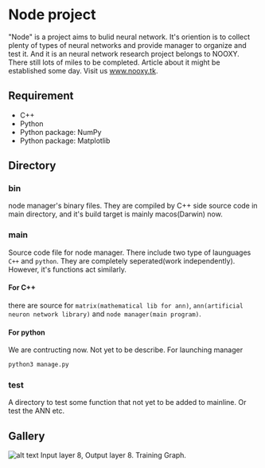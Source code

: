 # Node project
"Node" is a project aims to bulid neural network. It's oriention is to collect plenty of types of neural networks and provide manager to organize and test it. And it is an neural network research project belongs to NOOXY. There still lots of miles to be completed. Article about it might be established some day. Visit us www.nooxy.tk.
## Requirement
- C++
- Python
- Python package: NumPy
- Python package: Matplotlib
## Directory
### bin
node manager's binary files. They are compiled by C++ side source code in main directory, and it's build target is mainly macos(Darwin) now.

### main
Source code file for node manager.
There include two type of launguages `C++` and `python`. They are completely seperated(work independently). However, it's functions act similarly.
#### For C++ 
there are source for `matrix(mathematical lib for ann)`, `ann(artificial neuron network library)` and `node manager(main program)`.
#### For python
We are contructing now. Not yet to be describe.
For launching manager
```sh
python3 manage.py
```
### test
A directory to test some function that not yet to be added to mainline. Or test the ANN etc.
## Gallery
![alt text](https://github.com/magneticchen/node_project/raw/master/research/gallery/train.png)
Input layer 8, Output layer 8. Training Graph.
